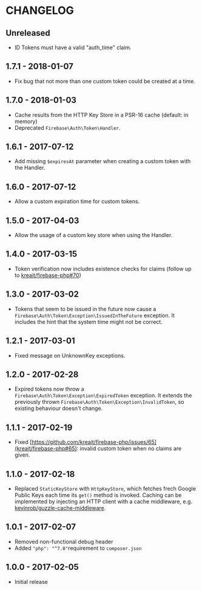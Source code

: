 # CHANGELOG

## Unreleased

- ID Tokens must have a valid "auth_time" claim.

## 1.7.1 - 2018-01-07

- Fix bug that not more than one custom token could be created at a time.

## 1.7.0 - 2018-01-03

- Cache results from the HTTP Key Store in a PSR-16 cache (default: in memory)
- Deprecated `Firebase\Auth\Token\Handler`.

## 1.6.1 - 2017-07-12

- Add missing `$expiresAt` parameter when creating a custom token with the Handler.

## 1.6.0 - 2017-07-12

- Allow a custom expiration time for custom tokens. 

## 1.5.0 - 2017-04-03

- Allow the usage of a custom key store when using the Handler.

## 1.4.0 - 2017-03-15

- Token verification now includes existence checks for claims (follow up to [kreait/firebase-php#70](https://github.com/kreait/firebase-php/issues/70))

## 1.3.0 - 2017-03-02

- Tokens that seem to be issued in the future now cause a `Firebase\Auth\Token\Exception\IssuedInTheFuture`
  exception. It includes the hint that the system time might not be correct.

## 1.2.1 - 2017-03-01

- Fixed message on UnknownKey exceptions.

## 1.2.0 - 2017-02-28

- Expired tokens now throw a `Firebase\Auth\Token\Exception\ExpiredToken` exception. It
  extends the previously thrown `Firebase\Auth\Token\Exception\InvalidToken`, so
  existing behaviour doesn't change.

## 1.1.1 - 2017-02-19

- Fixed [https://github.com/kreait/firebase-php/issues/65](kreait/firebase-php#65):
  invalid custom token when no claims are given. 

## 1.1.0 - 2017-02-18

- Replaced `StaticKeyStore` with `HttpKeyStore`, which fetches frech Google Public Keys
  each time its `get()` method is invoked. Caching can be implemented by injecting
  an HTTP client with a cache middleware, e.g. 
  [kevinrob/guzzle-cache-middleware](https://github.com/Kevinrob/guzzle-cache-middleware).

## 1.0.1 - 2017-02-07

- Removed non-functional debug header
- Added `"php": "^7.0"`requirement to `composer.json`

## 1.0.0 - 2017-02-05

- Initial release

